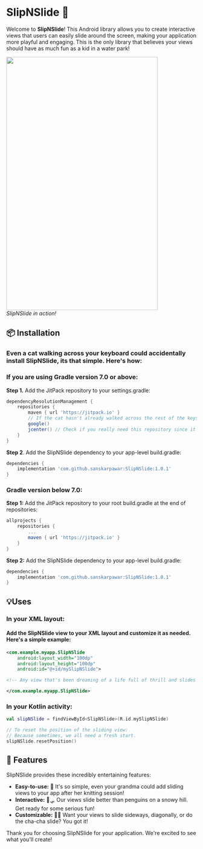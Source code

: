 # SlipNSlide 🚀

Welcome to **SlipNSlide**! This Android library allows you to create interactive views that users can easily slide around the screen, making your application more playful and engaging. This is the only library that believes your views should have as much fun as a kid in a water park!

<p align="left">
  <img src="https://github.com/sanskarpawar/SlipNSlide/assets/39761857/f31cc5f7-fb59-42ca-8fb6-06c3ea3e74e5" width="400" height="670">
  <br>
  <i>SlipNSlide in action!</i>
</p>

## 📦 Installation
### Even a cat walking across your keyboard could accidentally install SlipNSlide, its that simple. Here's how:

### If you are using Gradle version 7.0 or above:

**Step 1.** Add the JitPack repository to your settings.gradle:

```groovy
dependencyResolutionManagement {
    repositories {
        maven { url 'https://jitpack.io' }
        // If the cat hasn't already walked across the rest of the keys, include the below repositories
        google()
        jcenter() // Check if you really need this repository since it's at its end of life
    }
}
```
**Step 2**. Add the SlipNSlide dependency to your app-level build.gradle:

```groovy
dependencies {
    implementation 'com.github.sanskarpawar:SlipNSlide:1.0.1'
}
```
### Gradle version below 7.0:

**Step 1:** Add the JitPack repository to your root build.gradle at the end of repositories:

```groovy
allprojects {
    repositories {
        ...
        maven { url 'https://jitpack.io' }
    }
}
```
**Step 2:** Add the SlipNSlide dependency to your app-level build.gradle:

```groovy
dependencies {
    implementation 'com.github.sanskarpawar:SlipNSlide:1.0.1'
}
```
## 💡Uses 

### In your XML layout:

#### Add the SlipNSlide view to your XML layout and customize it as needed. Here's a simple example:
```xml
<com.example.myapp.SlipNSlide
    android:layout_width="100dp"
    android:layout_height="100dp"
    android:id="@+id/mySlipNSlide">

<!-- Any view that's been dreaming of a life full of thrill and slides -->

</com.example.myapp.SlipNSlide>
```

### In your Kotlin activity:

```kotlin
val slipNSlide = findViewById<SlipNSlide>(R.id.mySlipNSlide)

// To reset the position of the sliding view:
// Because sometimes, we all need a fresh start.
slipNSlide.resetPosition()
```

## 🌟 Features

SlipNSlide provides these incredibly entertaining features:

- **Easy-to-use:** 👵 It's so simple, even your grandma could add sliding views to your app after her knitting session!
- **Interactive:** 🐧🛷 Our views slide better than penguins on a snowy hill. Get ready for some serious fun!
- **Customizable:** 🕺💃 Want your views to slide sideways, diagonally, or do the cha-cha slide? You got it!

Thank you for choosing SlipNSlide for your application. We're excited to see what you'll create!

